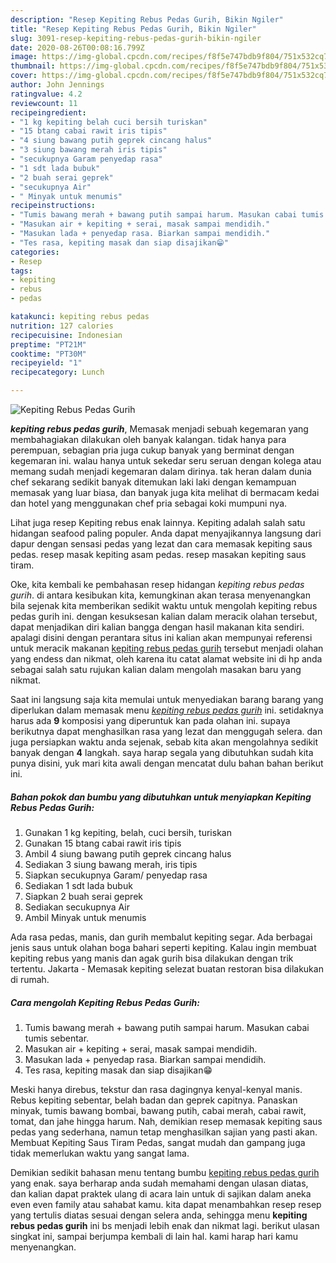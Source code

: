 ```yaml
---
description: "Resep Kepiting Rebus Pedas Gurih, Bikin Ngiler"
title: "Resep Kepiting Rebus Pedas Gurih, Bikin Ngiler"
slug: 3091-resep-kepiting-rebus-pedas-gurih-bikin-ngiler
date: 2020-08-26T00:08:16.799Z
image: https://img-global.cpcdn.com/recipes/f8f5e747bdb9f804/751x532cq70/kepiting-rebus-pedas-gurih-foto-resep-utama.jpg
thumbnail: https://img-global.cpcdn.com/recipes/f8f5e747bdb9f804/751x532cq70/kepiting-rebus-pedas-gurih-foto-resep-utama.jpg
cover: https://img-global.cpcdn.com/recipes/f8f5e747bdb9f804/751x532cq70/kepiting-rebus-pedas-gurih-foto-resep-utama.jpg
author: John Jennings
ratingvalue: 4.2
reviewcount: 11
recipeingredient:
- "1 kg kepiting belah cuci bersih turiskan"
- "15 btang cabai rawit iris tipis"
- "4 siung bawang putih geprek cincang halus"
- "3 siung bawang merah iris tipis"
- "secukupnya Garam penyedap rasa"
- "1 sdt lada bubuk"
- "2 buah serai geprek"
- "secukupnya Air"
- " Minyak untuk menumis"
recipeinstructions:
- "Tumis bawang merah + bawang putih sampai harum. Masukan cabai tumis sebentar."
- "Masukan air + kepiting + serai, masak sampai mendidih."
- "Masukan lada + penyedap rasa. Biarkan sampai mendidih."
- "Tes rasa, kepiting masak dan siap disajikan😁"
categories:
- Resep
tags:
- kepiting
- rebus
- pedas

katakunci: kepiting rebus pedas 
nutrition: 127 calories
recipecuisine: Indonesian
preptime: "PT21M"
cooktime: "PT30M"
recipeyield: "1"
recipecategory: Lunch

---
```



![Kepiting Rebus Pedas Gurih](https://img-global.cpcdn.com/recipes/f8f5e747bdb9f804/751x532cq70/kepiting-rebus-pedas-gurih-foto-resep-utama.jpg)

<b><i>kepiting rebus pedas gurih</i></b>, Memasak menjadi sebuah kegemaran yang membahagiakan dilakukan oleh banyak kalangan. tidak hanya para perempuan, sebagian pria juga cukup banyak yang berminat dengan kegemaran ini. walau hanya untuk sekedar seru seruan dengan kolega atau memang sudah menjadi kegemaran dalam dirinya. tak heran dalam dunia chef sekarang sedikit banyak ditemukan laki laki dengan kemampuan memasak yang luar biasa, dan banyak juga kita melihat di bermacam kedai dan hotel yang menggunakan chef pria sebagai koki mumpuni nya.

Lihat juga resep Kepiting rebus enak lainnya. Kepiting adalah salah satu hidangan seafood paling populer. Anda dapat menyajikannya langsung dari dapur dengan sensasi pedas yang lezat dan cara memasak kepiting saus pedas. resep masak kepiting asam pedas. resep masakan kepiting saus tiram.

Oke, kita kembali ke pembahasan resep hidangan <i>kepiting rebus pedas gurih</i>. di antara kesibukan kita, kemungkinan akan terasa menyenangkan bila sejenak kita memberikan sedikit waktu untuk mengolah kepiting rebus pedas gurih ini. dengan kesuksesan kalian dalam meracik olahan tersebut, dapat menjadikan diri kalian bangga dengan hasil makanan kita sendiri. apalagi disini dengan perantara situs ini kalian akan mempunyai referensi untuk meracik makanan <u>kepiting rebus pedas gurih</u> tersebut menjadi olahan yang endess dan nikmat, oleh karena itu catat alamat website ini di hp anda sebagai salah satu rujukan kalian dalam mengolah masakan baru yang nikmat.


Saat ini langsung saja kita memulai untuk menyediakan barang barang yang diperlukan dalam memasak menu <u><i>kepiting rebus pedas gurih</i></u> ini. setidaknya harus ada <b>9</b> komposisi yang diperuntuk kan pada olahan ini. supaya berikutnya dapat menghasilkan rasa yang lezat dan menggugah selera. dan juga persiapkan waktu anda sejenak, sebab kita akan mengolahnya sedikit banyak dengan <b>4</b> langkah. saya harap segala yang dibutuhkan sudah kita punya disini, yuk mari kita awali dengan mencatat dulu bahan bahan berikut ini.

<!--inarticleads1-->

##### Bahan pokok dan bumbu yang dibutuhkan untuk menyiapkan Kepiting Rebus Pedas Gurih:

1. Gunakan 1 kg kepiting, belah, cuci bersih, turiskan
1. Gunakan 15 btang cabai rawit iris tipis
1. Ambil 4 siung bawang putih geprek cincang halus
1. Sediakan 3 siung bawang merah, iris tipis
1. Siapkan secukupnya Garam/ penyedap rasa
1. Sediakan 1 sdt lada bubuk
1. Siapkan 2 buah serai geprek
1. Sediakan secukupnya Air
1. Ambil  Minyak untuk menumis


Ada rasa pedas, manis, dan gurih membalut kepiting segar. Ada berbagai jenis saus untuk olahan boga bahari seperti kepiting. Kalau ingin membuat kepiting rebus yang manis dan agak gurih bisa dilakukan dengan trik tertentu. Jakarta - Memasak kepiting selezat buatan restoran bisa dilakukan di rumah. 

<!--inarticleads2-->

##### Cara mengolah Kepiting Rebus Pedas Gurih:

1. Tumis bawang merah + bawang putih sampai harum. Masukan cabai tumis sebentar.
1. Masukan air + kepiting + serai, masak sampai mendidih.
1. Masukan lada + penyedap rasa. Biarkan sampai mendidih.
1. Tes rasa, kepiting masak dan siap disajikan😁


Meski hanya direbus, tekstur dan rasa dagingnya kenyal-kenyal manis. Rebus kepiting sebentar, belah badan dan geprek capitnya. Panaskan minyak, tumis bawang bombai, bawang putih, cabai merah, cabai rawit, tomat, dan jahe hingga harum. Nah, demikian resep memasak kepiting saus pedas yang sederhana, namun tetap menghasilkan sajian yang pasti akan. Membuat Kepiting Saus Tiram Pedas, sangat mudah dan gampang juga tidak memerlukan waktu yang sangat lama. 

Demikian sedikit bahasan menu tentang bumbu <u>kepiting rebus pedas gurih</u> yang enak. saya berharap anda sudah memahami dengan ulasan diatas, dan kalian dapat praktek ulang di acara lain untuk di sajikan dalam aneka even even family atau sahabat kamu. kita dapat menambahkan resep resep yang tertulis diatas sesuai dengan selera anda, sehingga menu <b>kepiting rebus pedas gurih</b> ini bs menjadi lebih enak dan nikmat lagi. berikut ulasan singkat ini, sampai berjumpa kembali di lain hal. kami harap hari kamu menyenangkan.
